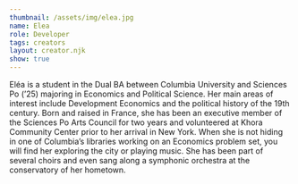 ```yaml
---
thumbnail: /assets/img/elea.jpg
name: Elea
role: Developer
tags: creators
layout: creator.njk
show: true
---
```

Eléa is a student in the Dual BA between Columbia University and Sciences Po (’25) majoring in Economics and Political Science. Her main areas of interest include Development Economics and the political history of the 19th century. Born and raised in France, she has been an executive member of the Sciences Po Arts Council for two years and volunteered at Khora Community Center prior to her arrival in New York. When she is not hiding in one of Columbia’s libraries working on an Economics problem set, you will find her exploring the city or playing music. She has been part of several choirs and even sang along a symphonic orchestra at the conservatory of her hometown.